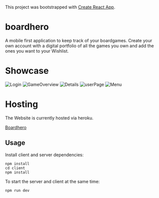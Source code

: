 This project was bootstrapped with [Create React App](https://github.com/facebook/create-react-app).

# boardhero

A mobile first application to keep track of your boardgames. Create your own account with a digital portfolio of all the games you own and add the ones you want to your Wishlist.

# Showcase

![Login](client/src/pictures/loginScreen.png)
![GameOverview](client/src/pictures/gameOverview.png)
![Details](client/src/pictures/gameDetails.png)
![userPage](client/src/pictures/userPage.png)
![Menu](client/src/pictures/menu.png)

# Hosting

The Website is currently hosted via heroku.

[Boardhero](https://board-hero.herokuapp.com/)

## Usage

Install client and server dependencies:

```
npm install
cd client
npm install
```

To start the server and client at the same time:

```
npm run dev
```
